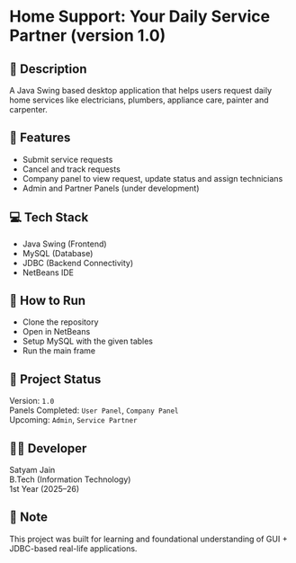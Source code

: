# Home Support: Your Daily Service Partner (version 1.0)

## 📝 Description
A Java Swing based desktop application that helps users request daily home services like electricians, plumbers, appliance care, painter and carpenter.

## 🚀 Features
- Submit service requests
- Cancel and track requests
- Company panel to view request, update status and  assign technicians
- Admin and Partner Panels (under development)

## 💻 Tech Stack
- Java Swing (Frontend)
- MySQL (Database)
- JDBC (Backend Connectivity)
- NetBeans IDE

## 🔧 How to Run
- Clone the repository
- Open in NetBeans
- Setup MySQL with the given tables
- Run the main frame

## 📁 Project Status
Version: `1.0`  
Panels Completed: `User Panel`, `Company Panel`  
Upcoming: `Admin`, `Service Partner`

## 👨‍💻 Developer
Satyam Jain  
B.Tech (Information Technology)  
1st Year (2025–26)

## 🧠 Note
This project was built for learning and foundational understanding of GUI + JDBC-based real-life applications.
